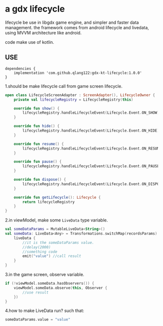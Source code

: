 # a gdx lifecycle

lifecycle be use in libgdx game engine, and simpler and faster data management. the framework comes from android lifecycle and livedata, using MVVM architecture like android.

code make use of kotlin.

## USE
```
dependencies {
	implementation 'com.github.qlang122:gdx-kt-lifecycle:1.0.0'
}
```

1.should be make lifecycle call from game screen lifecycle.
```kotlin
open class LifecycleScreenAdapter : ScreenAdapter(), LifecycleOwner {
    private val lifecycleRegistry = LifecycleRegistry(this)

    override fun show() {
        lifecycleRegistry.handleLifecycleEvent(Lifecycle.Event.ON_SHOW)
    }

    override fun hide() {
        lifecycleRegistry.handleLifecycleEvent(Lifecycle.Event.ON_HIDE)
    }

    override fun resume() {
        lifecycleRegistry.handleLifecycleEvent(Lifecycle.Event.ON_RESUME)
    }

    override fun pause() {
        lifecycleRegistry.handleLifecycleEvent(Lifecycle.Event.ON_PAUSE)
    }

    override fun dispose() {
        lifecycleRegistry.handleLifecycleEvent(Lifecycle.Event.ON_DISPOSE)
    }

    override fun getLifecycle(): Lifecycle {
        return lifecycleRegistry
    }
}
```

2.in viewModel, make some ```LiveData``` type variable.
```kotlin
val someDataParams = MutableLiveData<String>()
val someData: LiveData<Any> = Transformations.switchMap(recordsParams) {
    liveData {
        //it is the someDataParams value.
        //delay(2000)
        //something code
        emit("value") //call result
    }
}
```

3.in the game screen, observe variable.
```kotlin
if (!viewModel.someData.hasObservers()) {
    viewModel.someData.observe(this, Observer {
        //use result
    })
}
```

4.how to make LiveData run?
such that:
```kotlin
someDataParams.value = "value"
```
